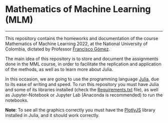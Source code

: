 # Mathematics of Machine Learning (MLM)
---

This repository contains the homeworks and documentation of the course Mathematics of Machine Learning 2022, at the National University of Colombia, dictated by Professor [Francisco Gómez](https://sites.google.com/site/fagomezj/).

The main idea of this repository is to store and document the assignments done in the MML course, in order to facilitate the replication and application of the methods, as well as to learn more about Julia. 

In this occasion, we are going to use the programming language [Julia](https://julialang.org/), due to its ease of writing and speed. To run this repository you must have Julia and some of its libraries installed (check the [Requirements.txt](https://github.com/saguileran/MLM/blob/main/Requirements.txt) file), as well as Jupyter-Notebook or Jupyter Lab (Anaconda is recommended) to run the notebooks. 

**Note**: To see all the graphics correctly you must have the [PlotlyJS](https://plotly.com/julia/) library installed in Julia, and it should work correctly.
  
